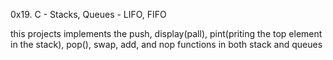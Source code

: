 0x19. C - Stacks, Queues - LIFO, FIFO

this projects implements the push, display(pall), pint(priting the top
		element in the stack), pop(), swap, add, and nop functions
in both stack and queues
